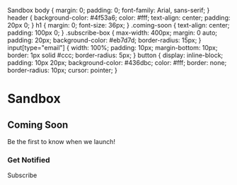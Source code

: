  Sandbox body { margin: 0; padding: 0; font-family: Arial, sans-serif; } header { background-color: #4f53a6; color: #fff; text-align: center; padding: 20px 0; } h1 { margin: 0; font-size: 36px; } .coming-soon { text-align: center; padding: 100px 0; } .subscribe-box { max-width: 400px; margin: 0 auto; padding: 20px; background-color: #eb7d7d; border-radius: 15px; } input\[type="email"\] { width: 100%; padding: 10px; margin-bottom: 10px; border: 1px solid #ccc; border-radius: 5px; } button { display: inline-block; padding: 10px 20px; background-color: #436dbc; color: #fff; border: none; border-radius: 10px; cursor: pointer; }

Sandbox
=======

Coming Soon
-----------

Be the first to know when we launch!

### Get Notified

 Subscribe
